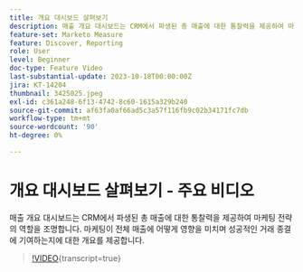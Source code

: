 ```yaml
---
title: 개요 대시보드 살펴보기
description: 매출 개요 대시보드는 CRM에서 파생된 총 매출에 대한 통찰력을 제공하여 마케팅 전략의 역할을 조명합니다. 마케팅이 전체 매출에 어떻게 영향을 미치며 성공적인 거래 종결에 기여하는지에 대한 개요를 제공합니다.
feature-set: Marketo Measure
feature: Discover, Reporting
role: User
level: Beginner
doc-type: Feature Video
last-substantial-update: 2023-10-18T00:00:00Z
jira: KT-14204
thumbnail: 3425025.jpeg
exl-id: c361a248-6f13-4742-8c60-1615a329b240
source-git-commit: af63fa0af66ad5c3a57f116fb9c02b34171fc7db
workflow-type: tm+mt
source-wordcount: '90'
ht-degree: 0%

---
```


# 개요 대시보드 살펴보기 - 주요 비디오

매출 개요 대시보드는 CRM에서 파생된 총 매출에 대한 통찰력을 제공하여 마케팅 전략의 역할을 조명합니다. 마케팅이 전체 매출에 어떻게 영향을 미치며 성공적인 거래 종결에 기여하는지에 대한 개요를 제공합니다.

>[!VIDEO](https://video.tv.adobe.com/v/3425025/?learn=on){transcript=true}
